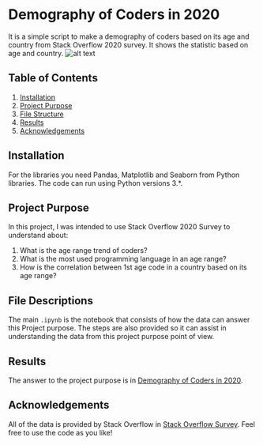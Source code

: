 # Demography of Coders in 2020
It is a simple script to make a demography of coders based on its age and country from Stack Overflow 2020 survey. It shows the statistic based on age and country.
![alt text](https://miro.medium.com/max/2400/1*iARTo5LQZ15Y9RwqsfuZaQ.png)

## Table of Contents
1. [Installation](#installation)
2. [Project Purpose](#purpose)
3. [File Structure](#files)
4. [Results](#results)
5. [Acknowledgements](#acknowledgements)

## Installation <a name="installation"></a>
For the libraries you need Pandas, Matplotlib and Seaborn from Python libraries. The code can run using Python versions 3.*.

## Project Purpose <a name="purpose"></a>
In this project, I was intended to use Stack Overflow 2020 Survey to understand about:
1. What is the age range trend of coders?
2. What is the most used programming language in an age range?
3. How is the correlation between 1st age code in a country based on its age range?

## File Descriptions <a name="files"></a>

The main `.ipynb` is the notebook that consists of how the data can answer this Project purpose. The steps are also provided so it can assist in understanding the data from this project purpose point of view.

## Results<a name="results"></a>

The answer to the project purpose is in [Demography of Coders in 2020](https://realitayessy.medium.com/demography-of-coders-8c598473e768).

## Acknowledgements<a name="acknowledgements"></a>
All of the data is provided by Stack Overflow in [Stack Overflow Survey](https://insights.stackoverflow.com/survey). Feel free to use the code as you like!
